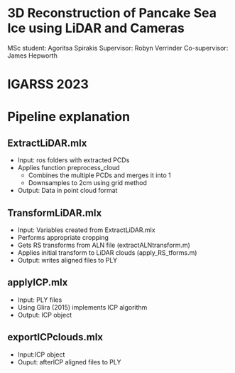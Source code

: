 # 3D Reconstruction of Pancake Sea Ice using LiDAR and Cameras

MSc student: Agoritsa Spirakis
Supervisor: Robyn Verrinder
Co-supervisor: James Hepworth
# IGARSS 2023

# Pipeline explanation
## ExtractLiDAR.mlx
- Input: ros folders with extracted PCDs
- Applies function preprocess_cloud
  - Combines the multiple PCDs and merges it into 1
  - Downsamples to 2cm using grid method
- Output: Data in point cloud format
## TransformLiDAR.mlx
- Input: Variables created from ExtractLiDAR.mlx
- Performs appropriate cropping
- Gets RS transforms from ALN file (extractALNtransform.m)
- Applies initial transform to LiDAR clouds (apply_RS_tforms.m)
- Output: writes aligned files to PLY
## applyICP.mlx
- Input: PLY files
- Using Glira (2015) implements ICP algorithm
- Output: ICP object
## exportICPclouds.mlx
- Input:ICP object
- Ouput: afterICP aligned files to PLY 
